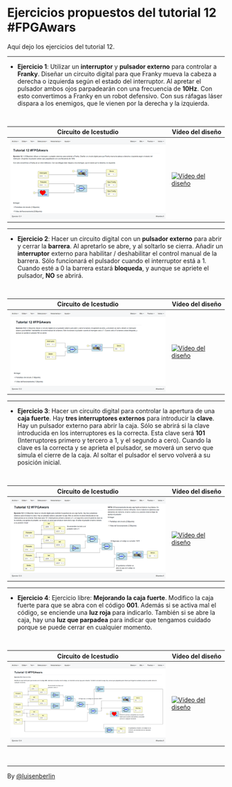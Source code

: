 # Ejercicios propuestos del tutorial 12 #FPGAwars

Aquí dejo los ejercicios del tutorial 12.

---

* **Ejercicio 1**: Utilizar un **interruptor** y **pulsador externo** para controlar a **Franky**. Diseñar un circuito digital para que Franky mueva la cabeza a derecha o izquierda según el estado del interruptor. Al apretar el pulsador ambos ojos parpadearán con una frecuencia de **10Hz**. Con esto convertimos a Franky en un robot defensivo. Con sus ráfagas láser dispara a los enemigos, que le vienen por la derecha y la izquierda.
<br/>

| Circuito de Icestudio | Vídeo del diseño |
|--|--|
|<img src="./Ejercicio-12-1.png" alt="Circuito de Icestudio" width="400"/> | [![Vídeo del diseño](https://img.youtube.com/vi/p4Z6vNZqKQc/0.jpg)](https://www.youtube.com/watch?v=embed/p4Z6vNZqKQc) |

---

* **Ejercicio 2**: Hacer un circuito digital con un **pulsador externo** para abrir y cerrar la **barrera**. Al apretarlo se abre, y al soltarlo se cierra. Añadir un **interruptor** externo para habilitar / deshabilitar el control manual de la barrera. Sólo funcionará el pulsador cuando el interruptor está a 1. Cuando esté a 0 la barrera estará **bloqueda**, y aunque se apriete el pulsador, **NO** se abrirá.
<br/>

| Circuito de Icestudio | Vídeo del diseño |
|--|--|
|<img src="./Ejercicio-12-2.png" alt="Circuito de Icestudio" width="400"/> | [![Vídeo del diseño](https://img.youtube.com/vi/A1kNjUfAzzI/0.jpg)](https://www.youtube.com/watch?v=embed/A1kNjUfAzzI) |

---

* **Ejercicio 3**: Hacer un circuito digital para controlar la apertura de una **caja fuerte**. Hay **tres interruptores externos** para introducir la **clave**. Hay un pulsador externo para abrir la caja. Sólo se abrirá si la clave introducida en los interruptores es la correcta. Esta clave será **101** (Interruptores primero y tercero a 1, y el segundo a cero). Cuando la clave es la correcta y se aprieta el pulsador, se moverá un servo que simula el cierre de la caja. Al soltar el pulsador el servo volverá a su posición inicial.
<br/>

| Circuito de Icestudio | Vídeo del diseño |
|--|--|
|<img src="./Ejercicio-12-3.png" alt="Circuito de Icestudio" width="400"/> | [![Vídeo del diseño](https://img.youtube.com/vi/c3qfrL7mCxU/0.jpg)](https://www.youtube.com/watch?v=embed/c3qfrL7mCxU) |

---

* **Ejercicio 4**: Ejercicio libre: **Mejorando la caja fuerte**.
Modifico la caja fuerte para que se abra con el código **001**. Además si se activa mal el código, se enciende una **luz roja** para indicarlo. También si se abre la caja, hay una **luz que parpadea** para indicar que tengamos cuidado porque se puede cerrar en cualquier momento.

<br/>

| Circuito de Icestudio | Vídeo del diseño |
|--|--|
|<img src="./Ejercicio-12-4.png" alt="Circuito de Icestudio" width="400"/> | [![Vídeo del diseño](https://img.youtube.com/vi/mQVm3jVg49Q/0.jpg)](https://www.youtube.com/watch?v=embed/mQVm3jVg49Q) |

<br/>

---

By [@luisenberlin](http://twitter.com/luisenberlin)

